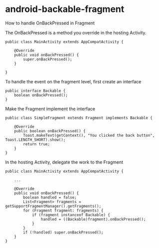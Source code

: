 # android-backable-fragment
How to handle OnBackPressed in Fragment

The OnBackPressed is a method you override in the hosting Activity.

    public class MainActivity extends AppCompatActivity {

        @Override
        public void onBackPressed() {
            super.onBackPressed();
        }

    }

To handle the event on the fragment level, first create an interface

    public interface Backable {
        boolean onBackPressed();
    }

Make the Fragment implement the interface

    public class SimpleFragment extends Fragment implements Backable {

        @Override
        public boolean onBackPressed() {
            Toast.makeText(getContext(), "You clicked the back button", Toast.LENGTH_SHORT).show();
            return true;
        }
    }
    
In the hosting Activity, delegate the work to the Fragment

    public class MainActivity extends AppCompatActivity {

        ...

        @Override
        public void onBackPressed() {
            boolean handled = false;
            List<Fragment> fragments = getSupportFragmentManager().getFragments();
            for (Fragment fragment: fragments) {
                if (fragment instanceof Backable) {
                    handled = ((Backable)fragment).onBackPressed();
                }
            }
            if (!handled) super.onBackPressed();
        }
    }
